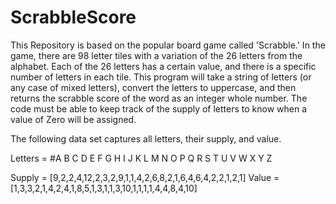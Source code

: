 # ScrabbleScore
This Repository is based on the popular board game called 'Scrabble.' In the game, there are 98 letter tiles with a variation of the 26 letters from the alphabet. Each of the 26 letters has a certain value, and there is a specific number of letters in each tile. This program will take a string of letters (or any case of mixed letters), convert the letters to uppercase, and then returns the scrabble score of the word as an integer whole number. The code must be able to keep track of the supply of letters to know when a value of Zero will be assigned. 

The following data set captures all letters, their supply, and value. 

Letters = #A B C D E F G H I J K L M N O P Q R S T U V W X Y Z

Supply =  [9,2,2,4,12,2,3,2,9,1,1,4,2,6,8,2,1,6,4,6,4,2,2,1,2,1]
Value =   [1,3,3,2,1,4,2,4,1,8,5,1,3,1,1,3,10,1,1,1,1,4,4,8,4,10]
